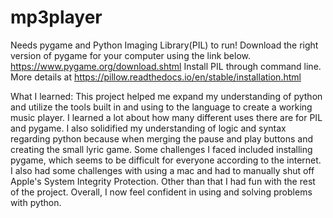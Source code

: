 # mp3player

Needs pygame and Python Imaging Library(PIL) to run!
Download the right version of pygame for your computer using the link below.
https://www.pygame.org/download.shtml
Install PIL through command line. More details at https://pillow.readthedocs.io/en/stable/installation.html

What I learned:
  This project helped me expand my understanding of python and utilize the tools built in and using to the language to create a working music player. I learned a lot about how many different uses there are for PIL and pygame. I also solidified my understanding of logic and syntax regarding python because when merging the pause and play buttons and creating the small lyric game. Some challenges I faced included installing pygame, which seems to be difficult for everyone according to the internet. I also had some challenges with using a mac and had to manually shut off Apple's System Integrity Protection. Other than that I had fun with the rest of the project. Overall, I now feel confident in using and solving problems with python.
